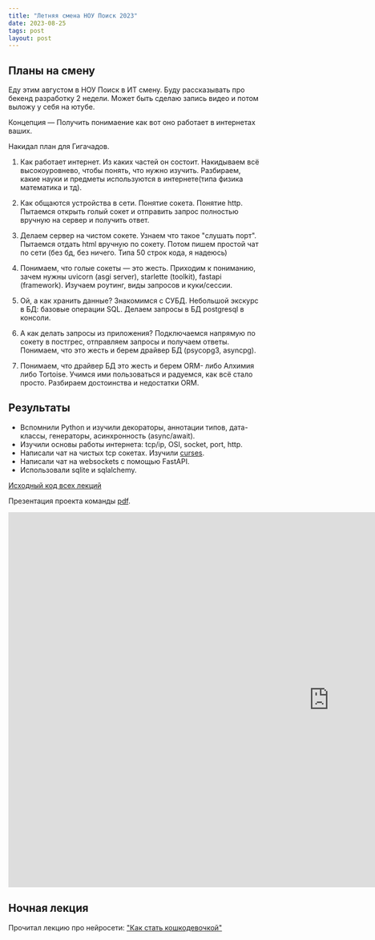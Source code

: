 ```yaml
---
title: "Летняя смена НОУ Поиск 2023"
date: 2023-08-25
tags: post
layout: post
---
```


## Планы на смену

Еду этим августом в НОУ Поиск в ИТ смену.
Буду рассказывать про бекенд разработку 2 недели.
Может быть сделаю запись видео и потом выложу у себя на ютубе.

Концепция — Получить понимаение как вот оно работает в интернетах ваших.

Накидал план для Гигачадов.

1. Как работает интернет. Из каких частей он состоит. Накидываем всё высокоуровнево, чтобы понять, что нужно изучить. Разбираем, какие науки и предметы используются в интернете(типа физика математика и тд).

2. Как общаются устройства в сети. Понятие сокета. Понятие http. Пытаемся открыть голый сокет и отправить запрос полностью вручную на сервер и получить ответ.

3. Делаем сервер на чистом сокете. Узнаем что такое "слушать порт". Пытаемся отдать html вручную по сокету. Потом пишем простой чат по сети (без бд, без ничего. Типа 50 строк кода, я надеюсь)

4. Понимаем, что голые сокеты — это жесть. Приходим к пониманию, зачем нужны uvicorn (asgi server), starlette (toolkit), fastapi (framework). Изучаем роутинг, виды запросов и куки/сессии. 

5. Ой, а как хранить данные? Знакомимся с СУБД. Небольшой экскурс в БД: базовые операции SQL. Делаем запросы в БД postgresql в консоли.

6. А как делать запросы из приложения? Подключаемся напрямую по сокету в постгрес, отправляем запросы и получаем ответы. Понимаем, что это жесть и берем драйвер БД (psycopg3, asyncpg).

7. Понимаем, что драйвер БД это жесть и берем ORM- либо Алхимия либо Tortoise. Учимся ими пользоваться и радуемся, как всё стало просто. Разбираем достоинства и недостатки ORM.

## Результаты

- Вспомнили Python и изучили декораторы, аннотации типов, дата-классы, генераторы, асинхронность (async/await).
- Изучили основы работы интернета: tcp/ip, OSI, socket, port, http.
- Написали чат на чистых tcp сокетах. Изучили [curses](https://docs.python.org/3/howto/curses.html).
- Написали чат на websockets с помощью FastAPI.
- Использовали sqlite и sqlalchemy.

[Исходный код всех лекций](https://github.com/senior-sigan/nou-poisk-2023-backend)

Презентация проекта команды [pdf](https://drive.google.com/file/d/1n5Qyy_esYlWWz-48rssIE79UTBcbTgmf/view?usp=sharing).

<iframe src="https://docs.google.com/presentation/d/e/2PACX-1vRGT2krflqKz1N03OU9OkkNeCEXjKN0DEn99xcTvP-KNANqxlWRQFHFvJcc-6rGJQ/embed?start=false&loop=false&delayms=3000" frameborder="0" width="1280" height="749" allowfullscreen="true" mozallowfullscreen="true" webkitallowfullscreen="true"></iframe>

## Ночная лекция

Прочитал лекцию про нейросети: ["Как стать кошкодевочкой"](/talk/2023-08-17-nou_posik_night_lection/)
